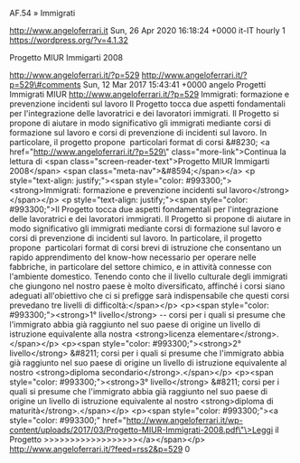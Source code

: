 AF.54 » Immigrati

http://www.angeloferrari.it Sun, 26 Apr 2020 16:18:24 +0000 it-IT hourly 1 https://wordpress.org/?v=4.1.32

Progetto MIUR Immigarti 2008

http://www.angeloferrari.it/?p=529 http://www.angeloferrari.it/?p=529\#comments Sun, 12 Mar 2017 15:43:41 +0000 angelo Progetti Immigrati MIUR http://www.angeloferrari.it/?p=529 Immigrati: formazione e prevenzione incidenti sul lavoro Il Progetto tocca due aspetti fondamentali per l'integrazione delle lavoratrici e dei lavoratori immigrati. Il Progetto si propone di aiutare in modo significativo gli immigrati mediante corsi di formazione sul lavoro e corsi di prevenzione di incidenti sul lavoro. In particolare, il progetto propone  particolari format di corsi &\#8230; \<a href=\"http://www.angeloferrari.it/?p=529\" class=\"more-link\"\>Continua la lettura di \<span class=\"screen-reader-text\"\>Progetto MIUR Immigarti 2008\</span\> \<span class=\"meta-nav\"\>&\#8594;\</span\>\</a\> \<p style=\"text-align: justify;\"\>\<span style=\"color: \#993300;\"\>\<strong\>Immigrati: formazione e prevenzione incidenti sul lavoro\</strong\>\</span\>\</p\> \<p style=\"text-align: justify;\"\>\<span style=\"color: \#993300;\"\>Il Progetto tocca due aspetti fondamentali per l'integrazione delle lavoratrici e dei lavoratori immigrati. Il Progetto si propone di aiutare in modo significativo gli immigrati mediante corsi di formazione sul lavoro e corsi di prevenzione di incidenti sul lavoro. In particolare, il progetto propone  particolari format di corsi brevi di istruzione che consentano un rapido apprendimento del know-how necessario per operare nelle fabbriche, in particolare del settore chimico, e in attività connesse con l'ambiente domestico. Tenendo conto che il livello culturale degli immigrati che giungono nel nostro paese è molto diversificato, affinché i corsi siano adeguati all'obiettivo che ci si prefigge sarà indispensabile che questi corsi prevedano tre livelli di difficoltà:\</span\>\</p\> \<p\>\<span style=\"color: \#993300;\"\>\<strong\>1° livello\</strong\> -- corsi per i quali si presume che l'immigrato abbia già raggiunto nel suo paese di origine un livello di istruzione equivalente alla nostra \<strong\>licenza elementare\</strong\>.\</span\>\</p\> \<p\>\<span style=\"color: \#993300;\"\>\<strong\>2° livello\</strong\> &\#8211; corsi per i quali si presume che l'immigrato abbia già raggiunto nel suo paese di origine un livello di istruzione equivalente al nostro \<strong\>diploma secondario\</strong\>.\</span\>\</p\> \<p\>\<span style=\"color: \#993300;\"\>\<strong\>3° livello\</strong\> &\#8211; corsi per i quali si presume che l'immigrato abbia già raggiunto nel suo paese di origine un livello di istruzione equivalente al nostro \<strong\>diploma di maturità\</strong\>.\</span\>\</p\> \<p\>\<span style=\"color: \#993300;\"\>\<a style=\"color: \#993300;\" href=\"http://www.angeloferrari.it/wp-content/uploads/2017/03/Progetto-MIUR-Immigrati-2008.pdf\"\>Leggi il Progetto &gt;&gt;&gt;&gt;&gt;&gt;&gt;&gt;&gt;&gt;&gt;&gt;&gt;&gt;&gt;&gt;&gt;&gt;\</a\>\</span\>\</p\> http://www.angeloferrari.it/?feed=rss2&p=529 0
